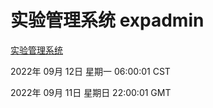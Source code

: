 # 实验管理系统 expadmin
[实验管理系统](http://27.19.32.34:56808/expadmin-782313d2-e1b1-4ea7-932e-3a55e6a1a4d0/)

2022年 09月 12日 星期一 06:00:01 CST

2022年 09月 11日 星期日 22:00:01 GMT
